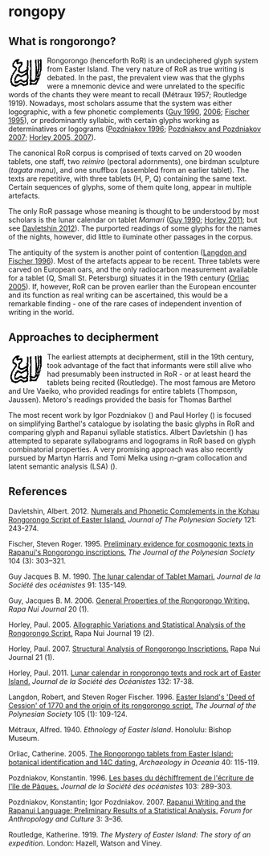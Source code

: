 # rongopy
## What is rongorongo?
<img src="img/key.png" align="left">
<p>Rongorongo (henceforth RoR) is an undeciphered glyph system from Easter Island. The very nature of RoR as true writing is debated. In the past, the prevalent view was that the glyphs were a mnemonic device and were unrelated to the specific words of the chants they were meant to recall (Métraux 1957; Routledge 1919). Nowadays, most scholars assume that the system was either logographic, with a few phonetic complements (<a href="https://doi.org/10.3406/jso.1990.2882">Guy 1990,</a> <a href="https://kahualike.manoa.hawaii.edu/rnj/vol20/iss1/9/">2006</a>; <a href="https://www.jstor.org/stable/20706625">Fischer 1995</a>), or predominantly syllabic, with certain glyphs working as determinatives or logograms (<a href="https://doi.org/10.3406/jso.1996.1995">Pozdniakov 1996</a>; <a href="http://pozdniakov.free.fr/publications/2007_Rapanui_Writing_and_the_Rapanui_Language.pdf">Pozdniakov and Pozdniakov 2007</a>; <a href="https://kahualike.manoa.hawaii.edu/rnj/vol19/iss2/6/">Horley 2005,</a><a href="https://kahualike.manoa.hawaii.edu/rnj/vol21/iss1/7/"> 2007</a>).</p>
<p>The canonical RoR corpus is comprised of texts carved on 20 wooden tablets, one staff, two <i>reimiro</i> (pectoral adornments), one birdman sculpture (<i>tagata manu</i>), and one snuffbox (assembled from an earlier tablet). The texts are repetitive, with three tablets (H, P, Q) containing the same text. Certain sequences of glyphs, some of them quite long, appear in multiple artefacts.<p>
<p>The only RoR passage whose meaning is thought to be understood by most scholars is the lunar calendar on tablet <i>Mamari</i> (<a href="https://doi.org/10.3406/jso.1990.2882">Guy 1990</a>; <a href="https://doi.org/10.4000/jso.6314">Horley 2011</a>; but see <a href="https://doi.org/10.15286/jps.121.3.243-274">Davletshin 2012</a>). The purported readings of some glyphs for the names of the nights, however, did little to iluminate other passages in the corpus.</p>
<p>The antiquity of the system is another point of contention (<a href="http://www.jstor.org/stable/20706648">Langdon and Fischer 1996</a>). Most of the artefacts appear to be recent. Three tablets were carved on European oars, and the only radiocarbon measurement available for a tablet (Q, Small St. Petersburg) situates it in the 19th century (<a href="https://doi.org/10.1002/j.1834-4453.2005.tb00597.x">Orliac 2005</a>). If, however, RoR can be proven earlier than the European encounter and its function as real writing can be ascertained, this would be a remarkable finding - one of the rare cases of independent invention of writing in the world.</p>

## Approaches to decipherment
<img src="img/key.png" align="left">
<p>The earliest attempts at decipherment, still in the 19th century, took advantage of the fact that informants were still alive who had presumably been instructed in RoR - or at least heard the tablets being recited (Routledge). The most famous are Metoro and Ure Vaeiko, who provided readings for entire tablets (Thompson, Jaussen). Metoro's readings provided the basis for Thomas Barthel</p>
<p>The most recent work by Igor Pozdniakov () and Paul Horley () is focused on simplifying Barthel's catalogue by isolating the basic glyphs in RoR and comparing glyph and Rapanui syllable statistics. Albert Davletshin () has attempted to separate syllabograms and logograms in RoR based on glyph combinatorial properties. A very promising approach was also recently pursued by Martyn Harris and Tomi Melka using <i>n</i>-gram collocation and latent semantic analysis (LSA) ().</p>

## References
<p>Davletshin, Albert. 2012. <a href="https://doi.org/10.15286/jps.121.3.243-274">Numerals and Phonetic Complements in the Kohau Rongorongo Script of Easter Island.</a> <i>Journal of The Polynesian Society</i> 121: 243-274.</p>
<p>Fischer, Steven Roger. 1995. <a href="https://www.jstor.org/stable/20706625">Preliminary evidence for cosmogonic texts in Rapanui's Rongorongo inscriptions.</a> <i>The Journal of the Polynesian Society</i> 104 (3): 303–321.</p>
<p>Guy Jacques B. M. 1990. <a href="https://doi.org/10.3406/jso.1990.2882">The lunar calendar of Tablet Mamari.</a> <i>Journal de la Société des océanistes</i> 91: 135-149.</p>
<p>Guy, Jacques B. M. 2006. <a href="https://kahualike.manoa.hawaii.edu/rnj/vol20/iss1/9/">General Properties of the Rongorongo Writing.</a> <i>Rapa Nui Journal</i> 20 (1).</p>
<p>Horley, Paul. 2005. <a href="https://kahualike.manoa.hawaii.edu/rnj/vol19/iss2/6/">Allographic Variations and Statistical Analysis of the Rongorongo Script.</a> Rapa Nui Journal 19 (2).</p>
<p>Horley, Paul. 2007. <a href="https://kahualike.manoa.hawaii.edu/rnj/vol21/iss1/7/">Structural Analysis of Rongorongo Inscriptions.</a> Rapa Nui Journal 21 (1).</p>
<p>Horley, Paul. 2011. <a href="https://doi.org/10.4000/jso.6314">Lunar calendar in rongorongo texts and rock art of Easter Island.</a> <i>Journal de la Société des Océanistes</i> 132: 17-38.</p>
<p>Langdon, Robert, and Steven Roger Fischer. 1996. <a href="http://www.jstor.org/stable/20706648">Easter Island's 'Deed of Cession' of 1770 and the origin of its rongorongo script.</a> <i>The Journal of the Polynesian Society</i> 105 (1): 109-124.</p>
<p>Métraux, Alfred. 1940. <i>Ethnology of Easter Island</i>. Honolulu: Bishop Museum.</p>
<p>Orliac, Catherine. 2005. <a href="https://doi.org/10.1002/j.1834-4453.2005.tb00597.x">The Rongorongo tablets from Easter Island: botanical identification and 14C dating.</a> <i>Archaeology in Oceania</i> 40: 115-119.</p>
<p>Pozdniakov, Konstantin. 1996. <a href="https://doi.org/10.3406/jso.1996.1995">Les bases du déchiffrement de l'écriture de l'île de Pâques.</a> <i>Journal de la Société des océanistes</i> 103: 289-303.</p>
<p>Pozdniakov, Konstantin; Igor Pozdniakov. 2007. <a href="http://pozdniakov.free.fr/publications/2007_Rapanui_Writing_and_the_Rapanui_Language.pdf">Rapanui Writing and the Rapanui Language: Preliminary Results of a Statistical Analysis.</a> <i>Forum for Anthropology and Culture</i> 3: 3–36.</p>
<p>Routledge, Katherine. 1919. <i>The Mystery of Easter Island: The story of an expedition</i>. London: Hazell, Watson and Viney.</p>